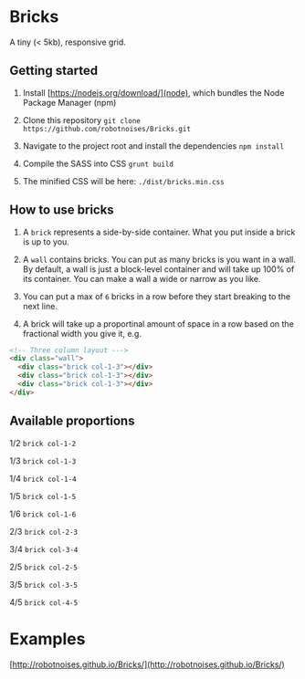 # Bricks
A tiny (< 5kb), responsive grid.

## Getting started
1. Install [https://nodejs.org/download/](node), which bundles the Node Package Manager (npm)

2. Clone this repository `git clone https://github.com/robotnoises/Bricks.git`

3. Navigate to the project root and install the dependencies `npm install`

4. Compile the SASS into CSS `grunt build`

5. The minified CSS will be here: `./dist/bricks.min.css`

## How to use bricks
1. A `brick` represents a side-by-side container. What you put inside a brick is up to you.

2. A `wall` contains bricks. You can put as many bricks is you want in a wall. By default, a wall is just a block-level container and will take up 100% of its container. You can make a wall a wide or narrow as you like.

3. You can put a max of `6` bricks in a row before they start breaking to the next line.

4. A brick will take up a proportinal amount of space in a row based on the fractional width you give it, e.g.

```html
<!-- Three column layout --->
<div class="wall">
  <div class="brick col-1-3"></div>
  <div class="brick col-1-3"></div>
  <div class="brick col-1-3"></div>
</div>
```

## Available proportions
1/2 `brick col-1-2`

1/3 `brick col-1-3`

1/4 `brick col-1-4`

1/5 `brick col-1-5`

1/6 `brick col-1-6`

2/3 `brick col-2-3`

3/4 `brick col-3-4`

2/5 `brick col-2-5`

3/5 `brick col-3-5`

4/5 `brick col-4-5`

# Examples

[http://robotnoises.github.io/Bricks/](http://robotnoises.github.io/Bricks/)